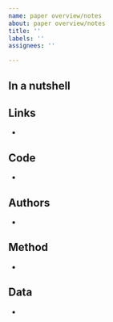 ```yaml
---
name: paper overview/notes
about: paper overview/notes
title: ''
labels: ''
assignees: ''

---
```


## In a nutshell



## Links

* 

## Code

*

## Authors

*

## Method

*

## Data

*

